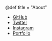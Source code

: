@def title = "About"

- [GitHub](https://github.com/5ebec)
- [Twitter](https://twitter.com/5ebec)
- [Instagram](https://www.instagram.com/5ebec/)
- [Portfolio](https://a5e.be/c)
